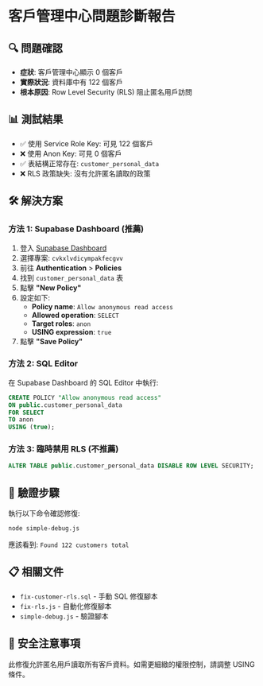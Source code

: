 # 客戶管理中心問題診斷報告

## 🔍 問題確認
- **症狀**: 客戶管理中心顯示 0 個客戶
- **實際狀況**: 資料庫中有 122 個客戶
- **根本原因**: Row Level Security (RLS) 阻止匿名用戶訪問

## 📊 測試結果
- ✅ 使用 Service Role Key: 可見 122 個客戶
- ❌ 使用 Anon Key: 可見 0 個客戶
- ✅ 表結構正常存在: `customer_personal_data`
- ❌ RLS 政策缺失: 沒有允許匿名讀取的政策

## 🛠️ 解決方案

### 方法 1: Supabase Dashboard (推薦)
1. 登入 [Supabase Dashboard](https://supabase.com/dashboard)
2. 選擇專案: `cvkxlvdicympakfecgvv`
3. 前往 **Authentication** > **Policies**
4. 找到 `customer_personal_data` 表
5. 點擊 **"New Policy"**
6. 設定如下:
   - **Policy name**: `Allow anonymous read access`
   - **Allowed operation**: `SELECT`
   - **Target roles**: `anon`
   - **USING expression**: `true`
7. 點擊 **"Save Policy"**

### 方法 2: SQL Editor
在 Supabase Dashboard 的 SQL Editor 中執行:
```sql
CREATE POLICY "Allow anonymous read access" 
ON public.customer_personal_data
FOR SELECT 
TO anon 
USING (true);
```

### 方法 3: 臨時禁用 RLS (不推薦)
```sql
ALTER TABLE public.customer_personal_data DISABLE ROW LEVEL SECURITY;
```

## 🧪 驗證步驟
執行以下命令確認修復:
```bash
node simple-debug.js
```

應該看到: `Found 122 customers total`

## 📋 相關文件
- `fix-customer-rls.sql` - 手動 SQL 修復腳本
- `fix-rls.js` - 自動化修復腳本
- `simple-debug.js` - 驗證腳本

## 🔐 安全注意事項
此修復允許匿名用戶讀取所有客戶資料。如需更細緻的權限控制，請調整 USING 條件。
